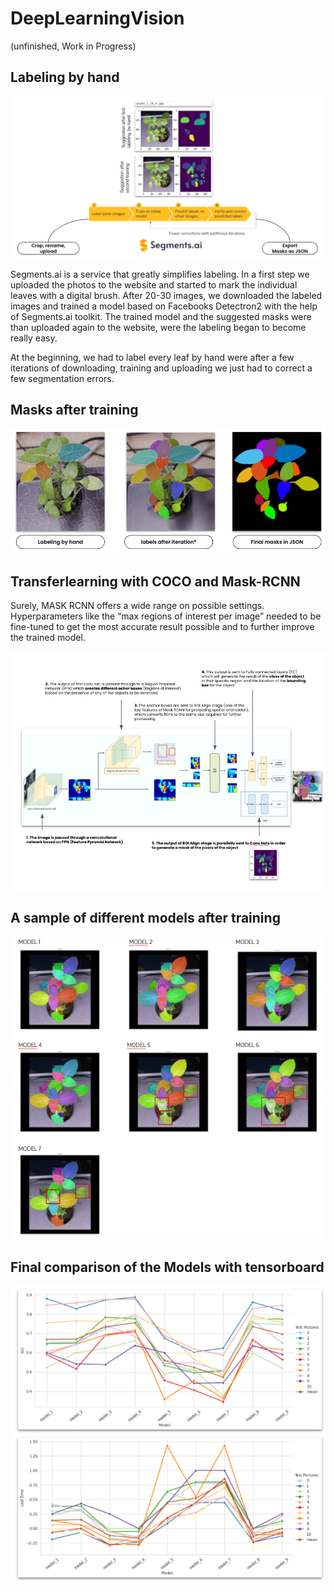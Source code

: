 # DeepLearningVision

(unfinished, Work in Progress)


## Labeling by hand
![Image of segments.ai workflow](https://github.com/Ermaconomist/DeepLearningVision/blob/main/img/1_segments.ai.png)

Segments.ai is a service that greatly simplifies labeling. In a first step we uploaded the photos to the website and started to mark the individual leaves with a digital brush. After 20-30 images, we downloaded the labeled images and trained a model based on Facebooks Detectron2 with the help of Segments.ai toolkit. The trained model and the suggested masks were than uploaded again to the website, were the labeling began to become really easy. 

At the beginning, we had to label every leaf by hand were after a few iterations of downloading, training and uploading we just had to correct a few segmentation errors. 



## Masks after training 

![Image of masks after training](https://github.com/Ermaconomist/DeepLearningVision/blob/main/img/2_masks.png)



## Transferlearning with COCO and Mask-RCNN

Surely, MASK RCNN offers a wide range on possible settings. Hyperparameters like the “max regions of interest per image” needed to be fine-tuned to get the most accurate result possible and to further improve the trained model. 

![Image of Mask-RCNN Workflow used](https://github.com/Ermaconomist/DeepLearningVision/blob/main/img/3_mask-r-cnn.png)



## A sample of different models after training

![Image of example segmentation results](https://github.com/Ermaconomist/DeepLearningVision/blob/main/img/4_models.png)



## Final comparison of the Models with tensorboard

![Image of model results](https://github.com/Ermaconomist/DeepLearningVision/blob/main/img/5_results.png)

